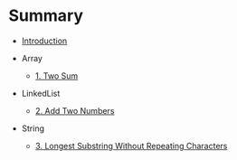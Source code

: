 # Summary

* [Introduction](README.md)

* Array
  * [1. Two Sum](/problems/two-sum.md)
* LinkedList
  * [2. Add Two Numbers](/problems/add-two-numbers.md)

* String
  * [3. Longest Substring Without Repeating Characters](/problems/longest-substring-without-repeating-characters.md)





